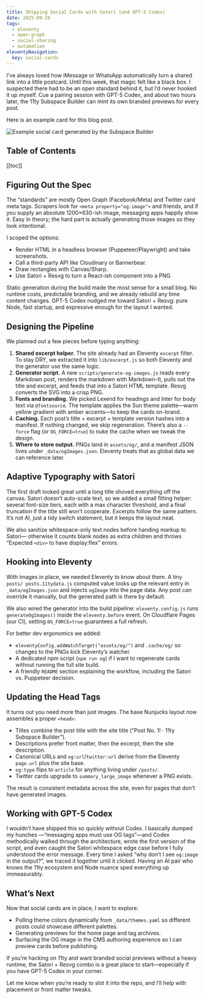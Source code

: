 ```yaml
---
title: Shipping Social Cards with Satori (and GPT-5 Codex)
date: 2025-09-26
tags:
  - eleventy
  - open-graph
  - social-sharing
  - automation
eleventyNavigation:
  key: social-cards
---
```


I’ve always loved how iMessage or WhatsApp automatically turn a shared link into a
little postcard. Until this week, that magic felt like a black box. I suspected there
had to be an open standard behind it, but I’d never hooked it up myself. Cue a pairing
session with GPT-5 Codex, and about two hours later, the 11ty Subspace Builder can mint
its own branded previews for every post.

Here is an example card for this blog post.

<img
  alt="Example social card generated by the Subspace Builder"
  src="/assets/social-cards.png"
/>

## Table of Contents

[[toc]]

## Figuring Out the Spec

The “standards” are mostly Open Graph (Facebook/Meta) and Twitter card meta tags.
Scrapers look for `<meta property="og:image">` and friends, and if you supply an
absolute 1200×630-ish image, messaging apps happily show it. Easy in theory; the hard
part is actually generating those images so they look intentional.

I scoped the options:

- Render HTML in a headless browser (Puppeteer/Playwright) and take screenshots.
- Call a third-party API like Cloudinary or Bannerbear.
- Draw rectangles with Canvas/Sharp.
- Use Satori + Resvg to turn a React-ish component into a PNG.

Static generation during the build made the most sense for a small blog. No runtime
costs, predictable branding, and we already rebuild any time content changes. GPT-5
Codex nudged me toward Satori + Resvg: pure Node, fast startup, and expressive enough
for the layout I wanted.

## Designing the Pipeline

We planned out a few pieces before typing anything:

1. **Shared excerpt helper.** The site already had an Eleventy `excerpt` filter. To
   stay DRY, we extracted it into `lib/excerpt.js` so both Eleventy and the generator use
   the same logic.
2. **Generator script.** A new `scripts/generate-og-images.js` reads every Markdown
   post, renders the markdown with Markdown-It, pulls out the title and excerpt, and feeds
   that into a Satori HTML template. Resvg converts the SVG into a crisp PNG.
3. **Fonts and branding.** We picked Lexend for headings and Inter for body text via
   `@fontsource`. The template applies the Sun theme palette—warm yellow gradient with
   amber accents—to keep the cards on-brand.
4. **Caching.** Each post’s title + excerpt + template version hashes into a
   manifest. If nothing changed, we skip regeneration. There’s also a `--force` flag (or
   `OG_FORCE=true`) to nuke the cache when we tweak the design.
5. **Where to store output.** PNGs land in `assets/og/`, and a manifest JSON lives
   under `_data/ogImages.json`. Eleventy treats that as global data we can reference
   later.

## Adaptive Typography with Satori

The first draft looked great until a long title shoved everything off the canvas.
Satori doesn’t auto-scale text, so we added a small fitting helper: several font-size
tiers, each with a max character threshold, and a final truncation if the title still
won’t cooperate. Excerpts follow the same pattern. It’s not AI, just a tidy switch
statement, but it keeps the layout neat.

We also sanitize whitespace-only text nodes before handing markup to Satori—
otherwise it counts blank nodes as extra children and throws “Expected `<div>` to have
display:flex” errors.

## Hooking into Eleventy

With images in place, we needed Eleventy to know about them. A tiny `posts/
posts.11tydata.js` computed value looks up the relevant entry in `_data/ogImages.json`
and injects `ogImage` into the page data. Any post can override it manually, but the
generated path is there by default.

We also wired the generator into the build pipeline: `eleventy.config.js` runs
`generateOgImages()` inside the `eleventy.before` event. On Cloudflare Pages (our CI),
setting `OG_FORCE=true` guarantees a full refresh.

For better dev ergonomics we added:

- `eleventyConfig.addWatchTarget("assets/og/")` and `.cache/og/` so changes to the PNGs
  kick Eleventy’s watcher.
- A dedicated npm script (`npm run og`) if I want to regenerate cards without running
  the full site build.
- A friendly `README` section explaining the workflow, including the Satori vs.
  Puppeteer decision.

## Updating the Head Tags

It turns out you need more than just images. The base Nunjucks layout now assembles a
proper `<head>`:

- Titles combine the post title with the site title (“Post No. 1! · 11ty Subspace
  Builder”).
- Descriptions prefer front matter, then the excerpt, then the site description.
- Canonical URLs and `og:url`/`twitter:url` derive from the Eleventy `page.url` plus
  the site base.
- `og:type` flips to `article` for anything living under `/posts/`.
- Twitter cards upgrade to `summary_large_image` whenever a PNG exists.

The result is consistent metadata across the site, even for pages that don’t have
generated images.

## Working with GPT-5 Codex

I wouldn’t have shipped this so quickly without Codex. I basically dumped my hunches
—“messaging apps must use OG tags”—and Codex methodically walked through the
architecture, wrote the first version of the script, and even caught the Satori
whitespace edge case before I fully understood the error message. Every time I asked
“why don’t I see `og:image` in the output?”, we traced it together until it clicked.
Having an AI pair who knows the 11ty ecosystem and Node nuance sped everything up
immeasurably.

## What’s Next

Now that social cards are in place, I want to explore:

- Pulling theme colors dynamically from `_data/themes.yaml` so different posts could
  showcase different palettes.
- Generating previews for the home page and tag archives.
- Surfacing the OG image in the CMS authoring experience so I can preview cards before
  publishing.

If you’re hacking on 11ty and want branded social previews without a heavy runtime, the
Satori + Resvg combo is a great place to start—especially if you have GPT-5 Codex in
your corner.

Let me know when you’re ready to slot it into the repo, and I’ll help with placement or
front matter tweaks.

